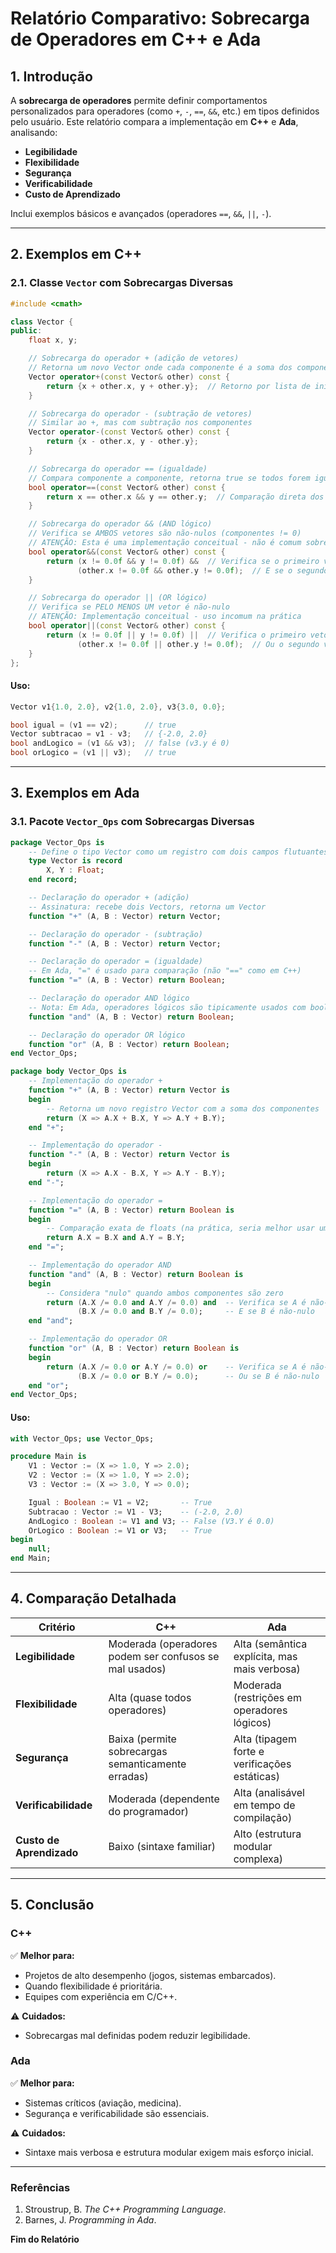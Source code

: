 # **Relatório Comparativo: Sobrecarga de Operadores em C++ e Ada**  

## **1. Introdução**  
A **sobrecarga de operadores** permite definir comportamentos personalizados para operadores (como `+`, `-`, `==`, `&&`, etc.) em tipos definidos pelo usuário. Este relatório compara a implementação em **C++** e **Ada**, analisando:  
- **Legibilidade**  
- **Flexibilidade**  
- **Segurança**  
- **Verificabilidade**  
- **Custo de Aprendizado**  

Inclui exemplos básicos e avançados (operadores `==`, `&&`, `||`, `-`).  

---  

## **2. Exemplos em C++**  

### **2.1. Classe `Vector` com Sobrecargas Diversas**  
```cpp  
#include <cmath>

class Vector {
public:
    float x, y;

    // Sobrecarga do operador + (adição de vetores)
    // Retorna um novo Vector onde cada componente é a soma dos componentes correspondentes
    Vector operator+(const Vector& other) const {
        return {x + other.x, y + other.y};  // Retorno por lista de inicialização
    }

    // Sobrecarga do operador - (subtração de vetores)
    // Similar ao +, mas com subtração nos componentes
    Vector operator-(const Vector& other) const {
        return {x - other.x, y - other.y};
    }

    // Sobrecarga do operador == (igualdade)
    // Compara componente a componente, retorna true se todos forem iguais
    bool operator==(const Vector& other) const {
        return x == other.x && y == other.y;  // Comparação direta dos floats
    }

    // Sobrecarga do operador && (AND lógico)
    // Verifica se AMBOS vetores são não-nulos (componentes != 0)
    // ATENÇÃO: Esta é uma implementação conceitual - não é comum sobrecarregar operadores lógicos para vetores
    bool operator&&(const Vector& other) const {
        return (x != 0.0f && y != 0.0f) &&  // Verifica se o primeiro vetor é não-nulo
               (other.x != 0.0f && other.y != 0.0f);  // E se o segundo vetor é não-nulo
    }

    // Sobrecarga do operador || (OR lógico)
    // Verifica se PELO MENOS UM vetor é não-nulo
    // ATENÇÃO: Implementação conceitual - uso incomum na prática
    bool operator||(const Vector& other) const {
        return (x != 0.0f || y != 0.0f) ||  // Verifica o primeiro vetor
               (other.x != 0.0f || other.y != 0.0f);  // Ou o segundo vetor
    }
};
```  

#### **Uso:**  
```cpp  
Vector v1{1.0, 2.0}, v2{1.0, 2.0}, v3{3.0, 0.0};  

bool igual = (v1 == v2);      // true  
Vector subtracao = v1 - v3;   // {-2.0, 2.0}  
bool andLogico = (v1 && v3);  // false (v3.y é 0)  
bool orLogico = (v1 || v3);   // true  
```  

---  

## **3. Exemplos em Ada**  

### **3.1. Pacote `Vector_Ops` com Sobrecargas Diversas**  
```ada  
package Vector_Ops is
    -- Define o tipo Vector como um registro com dois campos flutuantes
    type Vector is record
        X, Y : Float;
    end record;

    -- Declaração do operador + (adição)
    -- Assinatura: recebe dois Vectors, retorna um Vector
    function "+" (A, B : Vector) return Vector;

    -- Declaração do operador - (subtração)
    function "-" (A, B : Vector) return Vector;

    -- Declaração do operador = (igualdade)
    -- Em Ada, "=" é usado para comparação (não "==" como em C++)
    function "=" (A, B : Vector) return Boolean;

    -- Declaração do operador AND lógico
    -- Nota: Em Ada, operadores lógicos são tipicamente usados com booleanos
    function "and" (A, B : Vector) return Boolean;

    -- Declaração do operador OR lógico
    function "or" (A, B : Vector) return Boolean;
end Vector_Ops;

package body Vector_Ops is
    -- Implementação do operador +
    function "+" (A, B : Vector) return Vector is
    begin
        -- Retorna um novo registro Vector com a soma dos componentes
        return (X => A.X + B.X, Y => A.Y + B.Y);
    end "+";

    -- Implementação do operador -
    function "-" (A, B : Vector) return Vector is
    begin
        return (X => A.X - B.X, Y => A.Y - B.Y);
    end "-";

    -- Implementação do operador =
    function "=" (A, B : Vector) return Boolean is
    begin
        -- Comparação exata de floats (na prática, seria melhor usar uma margem de erro)
        return A.X = B.X and A.Y = B.Y;
    end "=";

    -- Implementação do operador AND
    function "and" (A, B : Vector) return Boolean is
    begin
        -- Considera "nulo" quando ambos componentes são zero
        return (A.X /= 0.0 and A.Y /= 0.0) and  -- Verifica se A é não-nulo
               (B.X /= 0.0 and B.Y /= 0.0);     -- E se B é não-nulo
    end "and";

    -- Implementação do operador OR
    function "or" (A, B : Vector) return Boolean is
    begin
        return (A.X /= 0.0 or A.Y /= 0.0) or    -- Verifica se A é não-nulo
               (B.X /= 0.0 or B.Y /= 0.0);      -- Ou se B é não-nulo
    end "or";
end Vector_Ops; 
```  

#### **Uso:**  
```ada  
with Vector_Ops; use Vector_Ops;  

procedure Main is  
    V1 : Vector := (X => 1.0, Y => 2.0);  
    V2 : Vector := (X => 1.0, Y => 2.0);  
    V3 : Vector := (X => 3.0, Y => 0.0);  

    Igual : Boolean := V1 = V2;       -- True  
    Subtracao : Vector := V1 - V3;    -- (-2.0, 2.0)  
    AndLogico : Boolean := V1 and V3; -- False (V3.Y é 0.0)  
    OrLogico : Boolean := V1 or V3;   -- True  
begin  
    null;  
end Main;  
```  

---  

## **4. Comparação Detalhada**  

| **Critério**       | **C++**                          | **Ada**                          |  
|---------------------|----------------------------------|----------------------------------|  
| **Legibilidade**    | Moderada (operadores podem ser confusos se mal usados) | Alta (semântica explícita, mas mais verbosa) |  
| **Flexibilidade**   | Alta (quase todos operadores)    | Moderada (restrições em operadores lógicos) |  
| **Segurança**       | Baixa (permite sobrecargas semanticamente erradas) | Alta (tipagem forte e verificações estáticas) |  
| **Verificabilidade**| Moderada (dependente do programador) | Alta (analisável em tempo de compilação) |  
| **Custo de Aprendizado** | Baixo (sintaxe familiar) | Alto (estrutura modular complexa) |  

---  

## **5. Conclusão**  

### **C++**  
✅ **Melhor para:**  
- Projetos de alto desempenho (jogos, sistemas embarcados).  
- Quando flexibilidade é prioritária.  
- Equipes com experiência em C/C++.  

⚠️ **Cuidados:**  
- Sobrecargas mal definidas podem reduzir legibilidade.  

### **Ada**  
✅ **Melhor para:**  
- Sistemas críticos (aviação, medicina).  
- Segurança e verificabilidade são essenciais.  

⚠️ **Cuidados:**  
- Sintaxe mais verbosa e estrutura modular exigem mais esforço inicial.  

---  

### **Referências**  
1. Stroustrup, B. *The C++ Programming Language*.  
2. Barnes, J. *Programming in Ada*.  

**Fim do Relatório**
